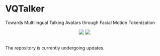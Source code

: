 

# VQTalker

Towards Multilingual Talking Avatars through Facial Motion Tokenization


<div align="center">
  <!-- <a href='https://arxiv.org/abs/xxxx' target="_blank"><img src='https://img.shields.io/badge/arXiv-VQTalker-red'></a> -->
  <a href='https://x-lance.github.io/VQTalker/' target="_blank"><img src='https://img.shields.io/badge/Project-VQTalker-green'></a>
  <a href="https://github.com/X-LANCE/VQTalker" target="_blank"><img src="https://img.shields.io/github/stars/X-LANCE/VQTalker"></a>
</div>
<br>


The repository is currently undergoing updates.